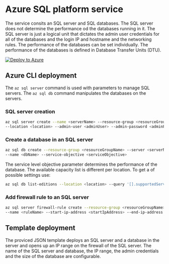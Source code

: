 # Azure SQL platform service

The service consits an SQL server and SQL databases. The SQL server does not determine the performance od the databases running in it. The SQL server is just a logical unit that dictates the admin user credentials for all of the databases and the login IP and hostname and the networking rules. The performance of the databases can be set individually. The performance of the databases is defined in Database Transfer Units (DTU).

[![Deploy to Azure](http://azuredeploy.net/deploybutton.png)](https://portal.azure.com/#create/Microsoft.Template/uri/https%3A%2F%2Fraw.githubusercontent.com%2FCloudDirect%2FARMLab%2Fmaster%2Ftemplates%2sql%2Fazuredeploy.json)

## Azure CLI deployment

The `az sql server` command is used with parameters to manage SQL servers. The `az sql db` command manipulates the databases on the servers.

### SQL server creation

```bash
az sql server create --name <serverName> --resource-group <resourceGroupName> \
--location <location> --admin-user <adminUser> --admin-password <adminPassword>
```

### Create a database in an SQL server

```bash
az sql db create --resource-group <resourceGroupName> --server <serverName> \
--name <dbName> --service-objective <serviceObjective>
```

The service level objective parameter determines the performance of the database. The available capacity list is different per location. To get a of possible settings use:

```bash
az sql db list-editions --location <location> --query '[].supportedServiceLevelObjectives[].name'
```

### Add firewall rule to an SQL server

```bash
az sql server firewall-rule create --resource-group <resourceGroupName> --server <serverName> \
--name <ruleName> --start-ip-address <startIpAddress> --end-ip-address <endIpAddress>
```

## Template deployment

The proviced JSON template deploys an SQL server and a database in the server and opens up an IP range on the firewall of the SQL server. The name of the SQL server and database, the IP range, the admin credentials and the size of the database are configurable.